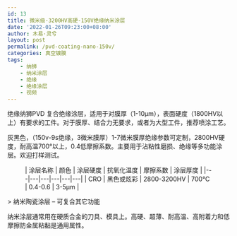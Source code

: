 ```yaml
---
id: 13
title: 微米级-3200HV高硬-150V绝缘纳米涂层
date: '2022-01-26T09:23:00+08:00'
author: 木易·灵兮
layout: post
permalink: /pvd-coating-nano-150v/
categories: 真空镀膜
tags:
    - 纳狮
    - 纳米涂层
    - 绝缘
    - 绝缘涂层
    - 视频
---
```


绝缘纳狮PVD 复合绝缘涂层，适用于对膜厚（1-10μm），表面硬度（1800HV以上）有要求的工件。对于膜厚、结合力无要求，或者为大型工件，推荐喷涂工艺。

灰黑色，（150v-9s绝缘，3微米膜厚）1-7微米膜厚绝缘参数可定制，2800HV硬度，耐高温700°以上，0.4低摩擦系数。主要用于沾粘性磨损、绝缘等多功能涂层。欢迎打样测试。

<figure class="wp-block-table">| 涂层名称 | 颜色 | 涂层硬度 | 抗氧化温度 | 摩擦系数 | 涂层厚度 |
|---|---|---|---|---|---|
| CRO | 黑色或炫彩 | 2800-3200HV | 700℃ | 0.4-0.6 | 3-5μm |

</figure>> 纳米陶瓷涂层 – 可复合其它功能

纳米涂层通常用在硬质合金的刀具、模具上。高硬、超薄、耐高温、高附着力和低摩擦防金属粘黏是通用属性。